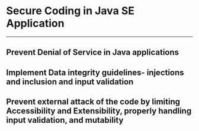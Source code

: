 # Secure Coding in Java SE Application
---

## Prevent Denial of Service in Java applications

## Implement Data integrity guidelines- injections and inclusion and input validation

## Prevent external attack of the code by limiting Accessibility and Extensibility, properly handling input validation, and mutability